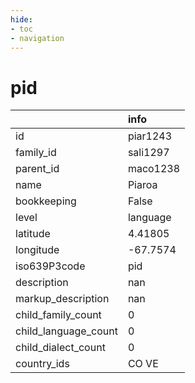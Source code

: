 ```yaml
---
hide:
- toc
- navigation
---
```

# pid
|                      | info     |
|:---------------------|:---------|
| id                   | piar1243 |
| family_id            | sali1297 |
| parent_id            | maco1238 |
| name                 | Piaroa   |
| bookkeeping          | False    |
| level                | language |
| latitude             | 4.41805  |
| longitude            | -67.7574 |
| iso639P3code         | pid      |
| description          | nan      |
| markup_description   | nan      |
| child_family_count   | 0        |
| child_language_count | 0        |
| child_dialect_count  | 0        |
| country_ids          | CO VE    |